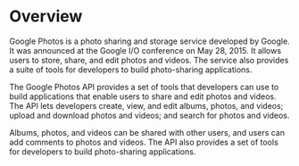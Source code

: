 # Overview

Google Photos is a photo sharing and storage service developed by Google. It
was announced at the Google I/O conference on May 28, 2015. It allows users to
store, share, and edit photos and videos. The service also provides a suite of
tools for developers to build photo-sharing applications.

The Google Photos API provides a set of tools that developers can use to build
applications that enable users to share and edit photos and videos. The API
lets developers create, view, and edit albums, photos, and videos; upload and
download photos and videos; and search for photos and videos.

Albums, photos, and videos can be shared with other users, and users can add
comments to photos and videos. The API also provides a set of tools for
developers to build photo-sharing applications.
